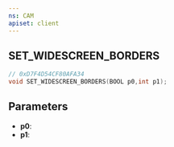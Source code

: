 ```yaml
---
ns: CAM
apiset: client
---
```

## SET_WIDESCREEN_BORDERS

```c
// 0xD7F4D54CF80AFA34
void SET_WIDESCREEN_BORDERS(BOOL p0,int p1);
```


## Parameters
* **p0**:
* **p1**: